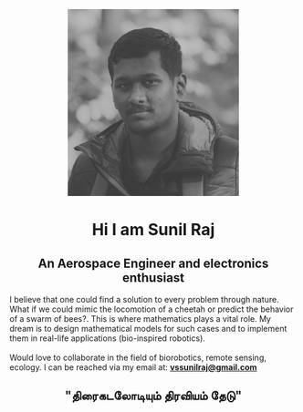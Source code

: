 

<link rel="stylesheet" href="./style.css">

<p align="center">
  <img class="image" src="images/download.png" alt="Ini gambar">
</p>

<h1 align="center"> Hi I am Sunil Raj </h1> 

<h2 align="center"> An Aerospace Engineer and electronics enthusiast </h2>

<div class="container">
  
I believe that one could find a solution to every problem through nature. What if we could mimic the locomotion of a cheetah or predict the behavior of a swarm of bees?. This is  where mathematics plays a vital role. My dream is to design mathematical models for such cases and to implement them in real-life applications (bio-inspired robotics).<br>
<br>
Would love to collaborate in the field of biorobotics, remote sensing, ecology. I can be reached via my email at: <b>vssunilraj@gmail.com</b>

</div>

<h2 align="center"> "திரைகடலோடியும் திரவியம் தேடு" </h2 





